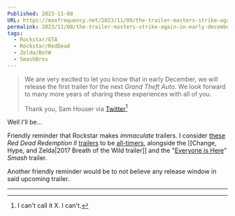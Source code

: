 ```yaml
---
Published: 2023-11-08
URL: https://maxfrequency.net/2023/11/08/the-trailer-masters-strike-again-in-early-december-with-gta-vi/
permalink: 2023/11/08/the-trailer-masters-strike-again-in-early-december-with-gta-vi/
tags:
  - Rockstar/GTA
  - Rockstar/RedDead
  - Zelda/BotW
  - SmashBros
---
```

> We are very excited to let you know that in early December, we will release the first trailer for the next *Grand Theft Auto*. We look forward to many more years of sharing these experiences with all of you.
> 
> Thank you,
> Sam Houser via [Twitter](https://x.com/RockstarGames/status/1722237703553798312)[^1]

Well I'll be...

Friendly reminder that Rockstar makes *immaculate* trailers. I consider [these](https://youtube.com/watch?v=gmA6MrX81z4) *Red Dead Redemption II* [trailers](https://youtube.com/watch?v=F63h3v9QV7w) to be [all-timers](https://youtube.com/watch?v=eaW0tYpxyp0), alongside the [[Change, Hype, and Zelda|2017 Breath of the Wild trailer]] and the "[Everyone is Here](https://youtube.com/watch?v=EXnbMp1yr1k)" *Smash* trailer.

Another friendly reminder would be to not believe any release window in said upcoming trailer.

---
[^1]: I can't call it X. I can't.